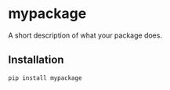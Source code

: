 # mypackage

A short description of what your package does.

## Installation

```bash
pip install mypackage

